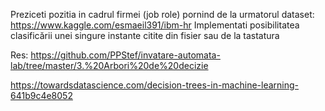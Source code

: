 Preziceti pozitia in cadrul firmei (job role) pornind de la urmatorul dataset:
https://www.kaggle.com/esmaeil391/ibm-hr
Implementati posibilitatea clasificării unei singure instante citite din fisier sau de la tastatura

Res:
https://github.com/PPStef/invatare-automata-lab/tree/master/3.%20Arbori%20de%20decizie

https://towardsdatascience.com/decision-trees-in-machine-learning-641b9c4e8052